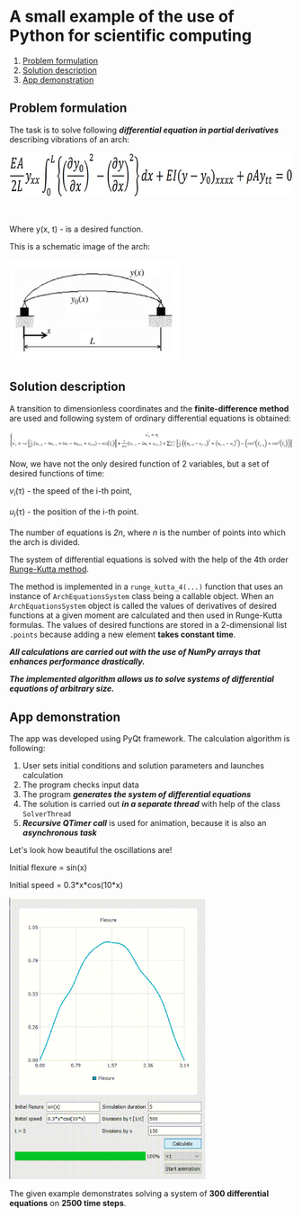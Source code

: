 # A small example of the use of Python for scientific computing

1. [Problem formulation](https://github.com/RozbiyNick/arch-vibrations/tree/main#problem-formulation)
2. [Solution description](https://github.com/RozbiyNick/arch-vibrations/tree/main#solution-description)
3. [App demonstration](https://github.com/RozbiyNick/arch-vibrations/tree/main#app-demonstration)

## Problem formulation
The task is to solve following ***differential equation in partial derivatives*** describing vibrations of an arch:

<img src="https://github.com/RozbiyNick/readme-images/blob/main/arch-vibrations/2%20partial%20equation.jpg" height="80px" alt="Partial differential equation for arch vibrations">

![]()

Where y(x, t) - is a desired function.

This is a schematic image of the arch:

![Arch](https://github.com/RozbiyNick/readme-images/blob/main/arch-vibrations/1%20arch.jpg)

## Solution description

A transition to dimensionless coordinates and the **finite-difference method** are used and following system of ordinary differential equations is obtained:

![System of ordinary differential equations decribing arch vibrations](https://github.com/RozbiyNick/readme-images/blob/main/arch-vibrations/3%20system%20of%20equations.jpg)

Now, we have not the only desired function of 2 variables, but a set of desired functions of time:

*v<sub>i<sub>*(τ) - the speed of the i-th point,

*u<sub>i<sub>*(τ) - the position of the i-th point.

The number of equations is *2n*, where *n* is the number of points into which the arch is divided.

The system of differential equations is solved with the help of the 4th order [Runge-Kutta method](https://en.wikipedia.org/wiki/Runge%E2%80%93Kutta_methods).

The method is implemented in a `runge_kutta_4(...)` function that uses an instance of `ArchEquationsSystem` class being a callable object. 
When an `ArchEquationsSystem` object is called the values of derivatives of desired functions at a given moment are calculated and then used in Runge-Kutta formulas.
The values of desired functions are stored in a 2-dimensional list `.points` because adding a new element **takes constant time**.

***All calculations are carried out with the use of NumPy arrays that enhances performance drastically.***

***The implemented algorithm allows us to solve systems of differential equations of arbitrary size.***

## App demonstration

The app was developed using PyQt framework. The calculation algorithm is following:

1. User sets initial conditions and solution parameters and launches calculation
2. The program checks input data
3. The program ***generates the system of differential equations***
3. The solution is carried out ***in a separate thread*** with help of the class `SolverThread`
4. ***Recursive QTimer call*** is used for animation, because it is also an ***asynchronous task***

Let's look how beautiful the oscillations are!

Initial flexure = sin(x)

Initial speed = 0.3\*x\*cos(10*x)

<img src="https://github.com/RozbiyNick/readme-images/blob/main/arch-vibrations/4-Calculation-demo.gif" alt="Arch vibrations example 1" height="500">

The given example demonstrates solving a system of **300 differential equations** on **2500 time steps**.
